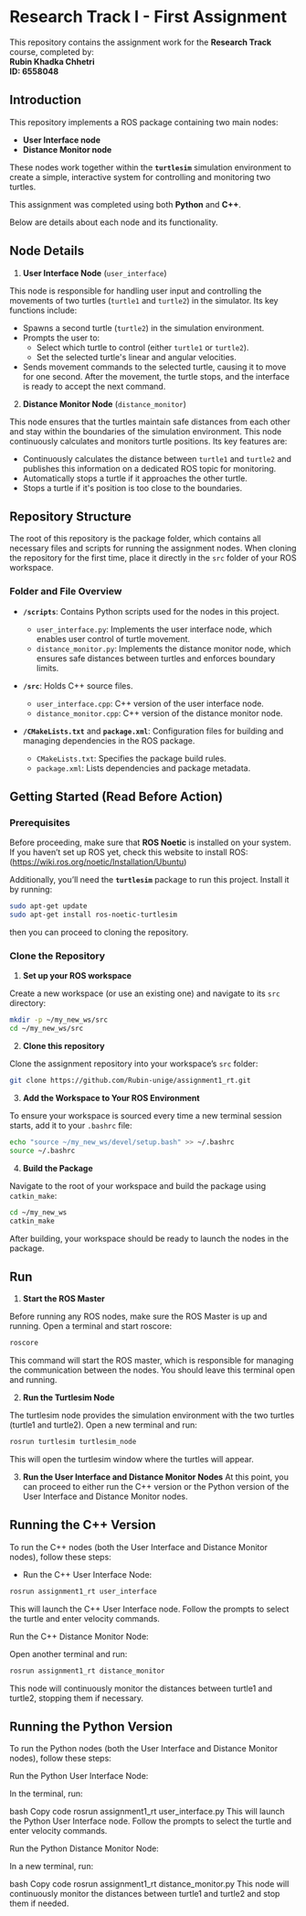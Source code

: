 # Research Track I - First Assignment

This repository contains the assignment work for the **Research Track** course, completed by:  
**Rubin Khadka Chhetri**  
**ID: 6558048**

## Introduction

This repository implements a ROS package containing two main nodes: 

-  **User Interface node**
-  **Distance Monitor node**

These nodes work together within the **`turtlesim`** simulation environment to create a simple, interactive system for controlling and monitoring two turtles.

This assignment was completed using both **Python** and **C++**.

Below are details about each node and its functionality.<br>

## Node Details

1. **User Interface Node** (`user_interface`)

This node is responsible for handling user input and controlling the movements of two turtles (`turtle1` and `turtle2`) in the simulator. Its key functions include:<br>

-  Spawns a second turtle (`turtle2`) in the simulation environment.
-  Prompts the user to:
   -  Select which turtle to control (either `turtle1` or `turtle2`).
   -  Set the selected turtle's linear and angular velocities.
-  Sends movement commands to the selected turtle, causing it to move for one second. After the movement, the turtle stops, and the interface is ready to accept the next command.

2. **Distance Monitor Node** (`distance_monitor`)

This node ensures that the turtles maintain safe distances from each other and stay within the boundaries of the simulation environment. This node continuously calculates and monitors turtle positions. Its key features are:<br>

-  Continuously calculates the distance between `turtle1` and `turtle2` and publishes this information on a dedicated ROS topic for monitoring.
-  Automatically stops a turtle if it approaches the other turtle.
-  Stops a turtle if it's position is too close to the boundaries.

## Repository Structure

The root of this repository is the package folder, which contains all necessary files and scripts for running the assignment nodes. When cloning the repository for the first time, place it directly in the `src` folder of your ROS workspace.

### Folder and File Overview

- **`/scripts`**: Contains Python scripts used for the nodes in this project. 
  - `user_interface.py`: Implements the user interface node, which enables user control of turtle movement.
  - `distance_monitor.py`: Implements the distance monitor node, which ensures safe distances between turtles and enforces boundary limits.

- **`/src`**: Holds C++ source files.
  - `user_interface.cpp`: C++ version of the user interface node.
  - `distance_monitor.cpp`: C++ version of the distance monitor node.

- **`/CMakeLists.txt`** and **`package.xml`**: Configuration files for building and managing dependencies in the ROS package. 
  - `CMakeLists.txt`: Specifies the package build rules.
  - `package.xml`: Lists dependencies and package metadata.

## Getting Started (Read Before Action)

### Prerequisites

Before proceeding, make sure that **ROS Noetic** is installed on your system.<br>
If you haven’t set up ROS yet, check this website to install ROS: <br>
(https://wiki.ros.org/noetic/Installation/Ubuntu) <br>

Additionally, you’ll need the **`turtlesim`** package to run this project. Install it by running:
```bash
sudo apt-get update
sudo apt-get install ros-noetic-turtlesim
```
then you can proceed to cloning the repository.

### Clone the Repository

1. **Set up your ROS workspace**

Create a new workspace (or use an existing one) and navigate to its `src` directory:
```bash
mkdir -p ~/my_new_ws/src
cd ~/my_new_ws/src
```

2. **Clone this repository**

Clone the assignment repository into your workspace’s `src` folder:
```bash
git clone https://github.com/Rubin-unige/assignment1_rt.git
```
3. **Add the Workspace to Your ROS Environment**

To ensure your workspace is sourced every time a new terminal session starts, add it to your `.bashrc` file:
```bash
echo "source ~/my_new_ws/devel/setup.bash" >> ~/.bashrc
source ~/.bashrc
```

4. **Build the Package**

Navigate to the root of your workspace and build the package using `catkin_make`:
```bash
cd ~/my_new_ws
catkin_make
```

After building, your workspace should be ready to launch the nodes in the package.

## Run 

1. **Start the ROS Master**

Before running any ROS nodes, make sure the ROS Master is up and running. Open a terminal and start roscore:

```bash
roscore
```

This command will start the ROS master, which is responsible for managing the communication between the nodes. You should leave this terminal open and running.

2. **Run the Turtlesim Node**

The turtlesim node provides the simulation environment with the two turtles (turtle1 and turtle2). Open a new terminal and run:

```bash
rosrun turtlesim turtlesim_node
```
This will open the turtlesim window where the turtles will appear.

3. **Run the User Interface and Distance Monitor Nodes**
At this point, you can proceed to either run the C++ version or the Python version of the User Interface and Distance Monitor nodes.

## Running the C++ Version

To run the C++ nodes (both the User Interface and Distance Monitor nodes), follow these steps:

  - Run the C++ User Interface Node:

```bash
rosrun assignment1_rt user_interface
```
This will launch the C++ User Interface node. Follow the prompts to select the turtle and enter velocity commands.

Run the C++ Distance Monitor Node:

Open another terminal and run:

```bash
rosrun assignment1_rt distance_monitor
```
This node will continuously monitor the distances between turtle1 and turtle2, stopping them if necessary.

## Running the Python Version

To run the Python nodes (both the User Interface and Distance Monitor nodes), follow these steps:

Run the Python User Interface Node:

In the terminal, run:

bash
Copy code
rosrun assignment1_rt user_interface.py
This will launch the Python User Interface node. Follow the prompts to select the turtle and enter velocity commands.

Run the Python Distance Monitor Node:

In a new terminal, run:

bash
Copy code
rosrun assignment1_rt distance_monitor.py
This node will continuously monitor the distances between turtle1 and turtle2 and stop them if needed.

